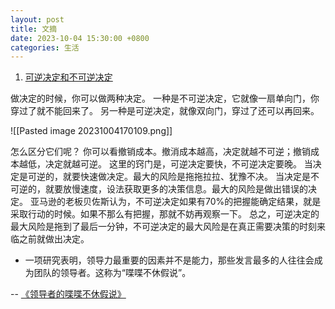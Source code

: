```yaml
---
layout: post
title: 文摘
date: 2023-10-04 15:30:00 +0800
categories: 生活
---
```

1. [可逆决定和不可逆决定](https://fs.blog/reversible-irreversible-decisions/)

做决定的时候，你可以做两种决定。
一种是不可逆决定，它就像一扇单向门，你穿过了就不能回来了。
另一种是可逆决定，就像双向门，穿过了还可以再回来。

![[Pasted image 20231004170109.png]]

怎么区分它们呢？
你可以看撤销成本。撤消成本越高，决定就越不可逆；撤销成本越低，决定就越可逆。
这里的窍门是，可逆决定要快，不可逆决定要晚。
当决定是可逆的，就要快速做决定。最大的风险是拖拖拉拉、犹豫不决。
当决定是不可逆的，就要放慢速度，设法获取更多的决策信息。最大的风险是做出错误的决定。
亚马逊的老板贝佐斯认为，不可逆决定如果有70%的把握能确定结果，就是采取行动的时候。如果不那么有把握，那就不妨再观察一下。
总之，可逆决定的最大风险是拖到了最后一分钟，不可逆决定的最大风险是在真正需要决策的时刻来临之前就做出决定。

- 一项研究表明，领导力最重要的因素并不是能力，那些发言最多的人往往会成为团队的领导者。这称为“喋喋不休假说”。

-- [《领导者的喋喋不休假说》](https://bigthink.com/leadership/babble-hypothesis-leader/)